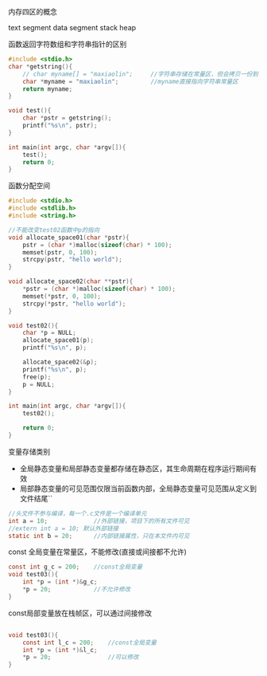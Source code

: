 内存四区的概念

text segment
data segment
stack
heap

函数返回字符数组和字符串指针的区别

```c
#include <stdio.h>
char *getstring(){
    // char myname[] = "maxiaolin";		//字符串存储在常量区，但会拷贝一份到字符数组中
    char *myname = "maxiaolin";			//myname直接指向字符串常量区
    return myname;
}

void test(){
    char *pstr = getstring();
    printf("%s\n", pstr);
}

int main(int argc, char *argv[]){
    test();
    return 0;
}
```

函数分配空间

```c
#include <stdio.h>
#include <stdlib.h>
#include <string.h>

//不能改变test02函数中p的指向
void allocate_space01(char *pstr){
    pstr = (char *)malloc(sizeof(char) * 100);
    memset(pstr, 0, 100);
    strcpy(pstr, "hello world");
}

void allocate_space02(char **pstr){
    *pstr = (char *)malloc(sizeof(char) * 100);
    memset(*pstr, 0, 100);
    strcpy(*pstr, "hello world");
}

void test02(){
    char *p = NULL;
    allocate_space01(p);
    printf("%s\n", p);

    allocate_space02(&p);
    printf("%s\n", p);
    free(p);
    p = NULL;
}

int main(int argc, char *argv[]){
    test02();

    return 0;
}
```

变量存储类别

- 全局静态变量和局部静态变量都存储在静态区，其生命周期在程序运行期间有效
- 局部静态变量的可见范围仅限当前函数内部，全局静态变量可见范围从定义到文件结尾``

```c
//头文件不参与编译，每一个.c文件是一个编译单元
int a = 10;				//外部链接，项目下的所有文件可见
//extern int a = 10; 默认外部链接
static int b = 20;		//内部链接属性，只在本文件内可见
```

const 全局变量在常量区，不能修改(直接或间接都不允许)

```c
const int g_c = 200;	//const全局变量
void test03(){
    int *p = (int *)&g_c;
    *p = 20; 			//不允许修改
}
```

const局部变量放在栈帧区，可以通过间接修改

```c

void test03(){
    const int l_c = 200;	//const全局变量
    int *p = (int *)&l_c;
    *p = 20; 				//可以修改
}
```

